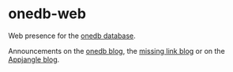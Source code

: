 onedb-web
=========

Web presence for the [onedb database](http://ononedb.com).

Announcements on the [onedb blog](http://ononedb.wordpress.com/), the [missing link blog](http://maxrohde.com) 
or on the [Appjangle blog](http://appjangle.blogspot.com).